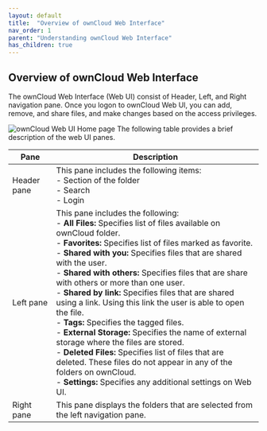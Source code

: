 ```yaml
---
layout: default
title:  "Overview of ownCloud Web Interface"
nav_order: 1
parent: "Understanding ownCloud Web Interface" 
has_children: true
---
```



## Overview of ownCloud Web Interface

The ownCloud Web Interface (Web UI) consist of Header, Left, and Right navigation pane.
Once you logon to ownCloud Web UI, you can add, remove, and share files, and make changes based on the access privileges.

![ownCloud Web UI Home page](/assets/images/ownCloud-Web-UI-Home-page.jpg)
The following table provides a brief description of the web UI panes.

|Pane|Description|
|---	|---	|
|Header pane|This pane includes the following items: <br> - Section of the folder <br> - Search <br> - Login <br>|
|Left pane|This pane includes the following: <br> - **All Files:** Specifies list of files available on ownCloud folder.<br> - **Favorites:** Specifies list of files marked as favorite.<br> - **Shared with you:** Specifies files that are shared with the user.<br> - **Shared with others:** Specifies files that are share with others or more than one user. <br> - **Shared by link:** Specifies files that are shared using a link. Using this link the user is able to open the file.<br> - **Tags:** Specifies the tagged files.<br> - **External Storage:** Specifies the name of external storage where the files are stored.<br> - **Deleted Files:** Specifies list of files that are deleted. These files do not appear in any of the folders on ownCloud.<br> - **Settings:** Specifies any additional settings on Web UI.<br>|
|Right pane|This pane displays the folders that are selected from the left navigation pane.|









